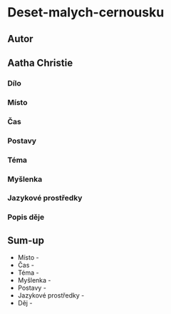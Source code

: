 # Deset-malych-cernousku

## Autor
**Aatha Christie**
- 
### Dílo

### Místo

### Čas

### Postavy

### Téma

### Myšlenka

### Jazykové prostředky

### Popis děje

## Sum-up
- Místo  -
- Čas  -
- Téma  -
- Myšlenka  -
- Postavy  -
- Jazykové prostředky -
- Děj - 